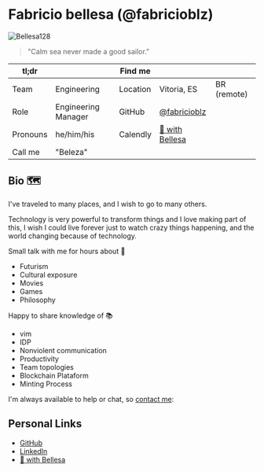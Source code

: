 # Fabricio bellesa (@fabricioblz)

![Bellesa128](https://user-images.githubusercontent.com/17836184/180086808-d6dc9c11-f967-4152-98fe-512b0efe2c9d.png)

> "Calm sea never made a good sailor."

| tl;dr    |                     | Find me  |                                                                         |             |
|----------|---------------------|----------|-------------------------------------------------------------------------|-------------|
| Team     | Engineering         | Location | Vitoria, ES                                                             | BR (remote) |
| Role     | Engineering Manager | GitHub   | [@fabricioblz](https://github.com/fabricioblz)                          |             |
| Pronouns | he/him/his          | Calendly | [🍩 with Bellesa](https://calendly.com/fabricioblz/30min)               |             |
| Call me  | "Beleza"            |          |                                                                         |             |

## Bio 🗺️

I've traveled to many places, and I wish to go to many others.

Technology is very powerful to transform things and I love making part of this,
I wish I could live forever just to watch crazy things happening, and the world
changing because of technology.

Small talk with me for hours about 🍩

- Futurism
- Cultural exposure
- Movies
- Games
- Philosophy

Happy to share knowledge of 📚

- vim
- IDP
- Nonviolent communication
- Productivity
- Team topologies
- Blockchain Plataform
- Minting Process

I'm always available to help or chat, so [contact me](#personal-links):

## Personal Links

- [GitHub](https://github.com/fabricioblz)
- [LinkedIn](https://www.linkedin.com/in/fabricioblz/)
- [🍩 with Bellesa](https://calendly.com/fabricioblz/30min)
